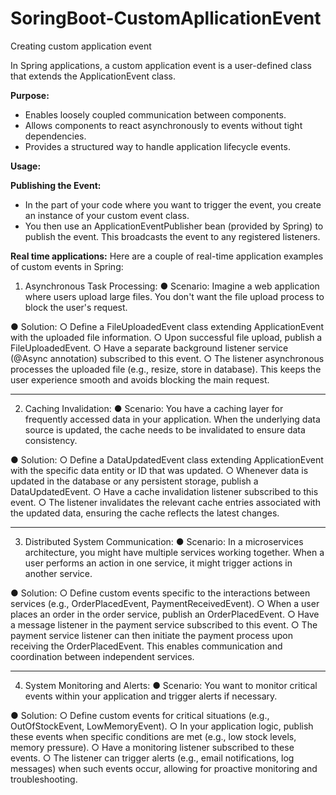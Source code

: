 # SoringBoot-CustomApllicationEvent
Creating custom application event

In Spring applications, a custom application event is a user-defined class that extends the ApplicationEvent class.

**Purpose:**
- Enables loosely coupled communication between components.
- Allows components to react asynchronously to events without tight dependencies.
- Provides a structured way to handle application lifecycle events.

**Usage:**

**Publishing the Event:**

- In the part of your code where you want to trigger the event, you create an instance of your custom event class.
- You then use an ApplicationEventPublisher bean (provided by Spring) to publish the event. This broadcasts the event to any registered listeners.

**Real time applications:**
Here are a couple of real-time application examples of custom events in Spring:

1. Asynchronous Task Processing:
●	Scenario: Imagine a web application where users upload large files. You don't want the file upload process to block the user's request.

●	Solution:
○	Define a FileUploadedEvent class extending ApplicationEvent with the uploaded file information.
○	Upon successful file upload, publish a FileUploadedEvent.
○	Have a separate background listener service (@Async annotation) subscribed to this event.
○	The listener asynchronous processes the uploaded file (e.g., resize, store in database). This keeps the user experience smooth and avoids blocking the main request.
****************************************************************************************************************************

2. Caching Invalidation:
●	Scenario: You have a caching layer for frequently accessed data in your application. When the underlying data source is updated, the cache needs to be invalidated to ensure data consistency.

●	Solution:
○	Define a DataUpdatedEvent class extending ApplicationEvent with the specific data entity or ID that was updated.
○	Whenever data is updated in the database or any persistent storage, publish a DataUpdatedEvent.
○	Have a cache invalidation listener subscribed to this event.
○	The listener invalidates the relevant cache entries associated with the updated data, ensuring the cache reflects the latest changes.
****************************************************************************************************************************

3. Distributed System Communication:
●	Scenario: In a microservices architecture, you might have multiple services working together. When a user performs an action in one service, it might trigger actions in another service.

●	Solution:
○	Define custom events specific to the interactions between services (e.g., OrderPlacedEvent, PaymentReceivedEvent).
○	When a user places an order in the order service, publish an OrderPlacedEvent.
○	Have a message listener in the payment service subscribed to this event.
○	The payment service listener can then initiate the payment process upon receiving the OrderPlacedEvent. This enables communication and coordination between independent services.
****************************************************************************************************************************

4. System Monitoring and Alerts:
●	Scenario: You want to monitor critical events within your application and trigger alerts if necessary.

●	Solution:
○	Define custom events for critical situations (e.g., OutOfStockEvent, LowMemoryEvent).
○	In your application logic, publish these events when specific conditions are met (e.g., low stock levels, memory pressure).
○	Have a monitoring listener subscribed to these events.
○	The listener can trigger alerts (e.g., email notifications, log messages) when such events occur, allowing for proactive monitoring and troubleshooting.

 
